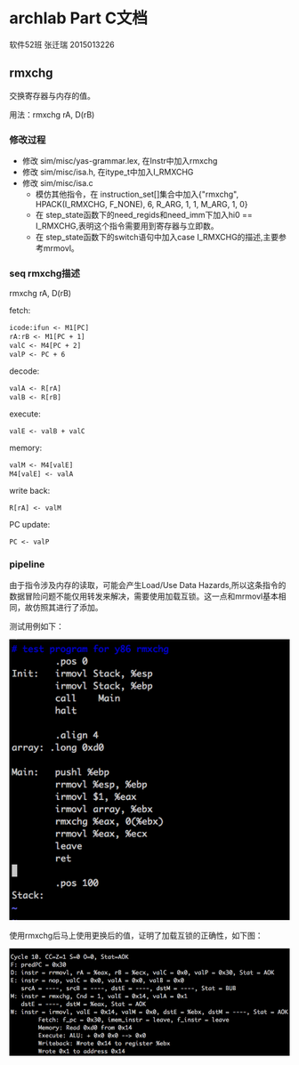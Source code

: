 # archlab Part C文档
软件52班 张迁瑞 2015013226
## rmxchg
交换寄存器与内存的值。

用法：rmxchg rA, D(rB)

### 修改过程
- 修改 sim/misc/yas-grammar.lex, 在Instr中加入rmxchg
- 修改 sim/misc/isa.h,  在itype\_t中加入I\_RMXCHG
- 修改 sim/misc/isa.c
	- 模仿其他指令，在 instruction_set[]集合中加入{"rmxchg", HPACK(I\_RMXCHG, F\_NONE), 6,  R\_ARG, 1, 1, M\_ARG, 1, 0}
	- 在 step_state函数下的need\_regids和need\_imm下加入hi0 == I\_RMXCHG,表明这个指令需要用到寄存器与立即数。
	- 在 step_state函数下的switch语句中加入case I\_RMXCHG的描述,主要参考mrmovl。

### seq rmxchg描述

rmxchg rA, D(rB)

fetch:

    icode:ifun <- M1[PC]
    rA:rB <- M1[PC + 1]
    valC <- M4[PC + 2] 
    valP <- PC + 6

decode:   

    valA <- R[rA] 
    valB <- R[rB]

 execute:

	valE <- valB + valC
 
 memory:

    valM <- M4[valE]
    M4[valE] <- valA

 write back:

    R[rA] <- valM

 PC update:

    PC <- valP

### pipeline
由于指令涉及内存的读取，可能会产生Load/Use Data Hazards,所以这条指令的数据冒险问题不能仅用转发来解决，需要使用加载互锁。这一点和mrmovl基本相同，故仿照其进行了添加。

测试用例如下：

![](prove_test.png)

使用rmxchg后马上使用更换后的值，证明了加载互锁的正确性，如下图：

![](prove.png)